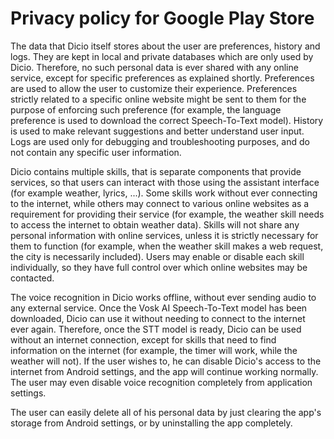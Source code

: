 # Privacy policy for Google Play Store

The data that Dicio itself stores about the user are preferences, history and logs. They are kept in local and private databases which are only used by Dicio. Therefore, no such personal data is ever shared with any online service, except for specific preferences as explained shortly. Preferences are used to allow the user to customize their experience. Preferences strictly related to a specific online website might be sent to them for the purpose of enforcing such preference (for example, the language preference is used to download the correct Speech-To-Text model). History is used to make relevant suggestions and better understand user input. Logs are used only for debugging and troubleshooting purposes, and do not contain any specific user information.

Dicio contains multiple skills, that is separate components that provide services, so that users can interact with those using the assistant interface (for example weather, lyrics, ...). Some skills work without ever connecting to the internet, while others may connect to various online websites as a requirement for providing their service (for example, the weather skill needs to access the internet to obtain weather data). Skills will not share any personal information with online services, unless it is strictly necessary for them to function (for example, when the weather skill makes a web request, the city is necessarily included). Users may enable or disable each skill individually, so they have full control over which online websites may be contacted.

The voice recognition in Dicio works offline, without ever sending audio to any external service. Once the Vosk AI Speech-To-Text model has been downloaded, Dicio can use it without needing to connect to the internet ever again. Therefore, once the STT model is ready, Dicio can be used without an internet connection, except for skills that need to find information on the internet (for example, the timer will work, while the weather will not). If the user wishes to, he can disable Dicio's access to the internet from Android settings, and the app will continue working normally. The user may even disable voice recognition completely from application settings.

The user can easily delete all of his personal data by just clearing the app's storage from Android settings, or by uninstalling the app completely.
